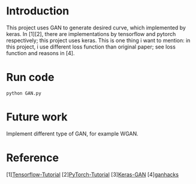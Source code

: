 # Introduction
This project uses GAN to generate desired curve, which implemented by keras. In [1][2], there are implementations by tensorflow and pytorch
respectively; this project uses keras. This is one thing i want to mention: in this project, i use different loss function than original paper; see loss function and reasons in [4].
# Run code
```
python GAN.py
```
# Future work
Implement different type of GAN, for example WGAN.
# Reference
[1][Tensorflow-Tutorial](https://github.com/MorvanZhou/Tensorflow-Tutorial.git)
[2][PyTorch-Tutorial](https://github.com/MorvanZhou/PyTorch-Tutorial.git)
[3][Keras-GAN](https://github.com/eriklindernoren/Keras-GAN.git)
[4][ganhacks](https://github.com/soumith/ganhacks.git)
